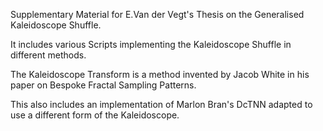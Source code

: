 Supplementary Material for E.Van der Vegt's Thesis on the Generalised Kaleidoscope Shuffle.

It includes various Scripts implementing the Kaleidoscope Shuffle in different methods. 

The Kaleidoscope Transform is a method invented by Jacob White in his paper on Bespoke Fractal Sampling Patterns. 

This also includes an implementation of Marlon Bran's DcTNN adapted to use a different form of the Kaleidoscope.